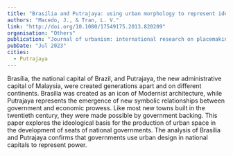 ```yaml
---
title: "Brasília and Putrajaya: using urban morphology to represent identity and power in national capitals"
authors: "Macedo, J., & Tran, L. V."
link: "http://doi.org/10.1080/17549175.2013.820209"
organisation: "Others"
publication: "Journal of urbanism: international research on placemaking and urban sustainability, 6(2), 139-159"
pubDate: "Jul 2023"
cities:
  - Putrajaya
---
```


Brasília, the national capital of Brazil, and Putrajaya, the new administrative capital of Malaysia, were created generations apart and on different continents. Brasília was created as an icon of Modernist architecture, while Putrajaya represents the emergence of new symbolic relationships between government and economic prowess. Like most new towns built in the twentieth century, they were made possible by government backing. This paper explores the ideological basis for the production of urban space in the development of seats of national governments. The analysis of Brasília and Putrajaya confirms that governments use urban design in national capitals to represent power.